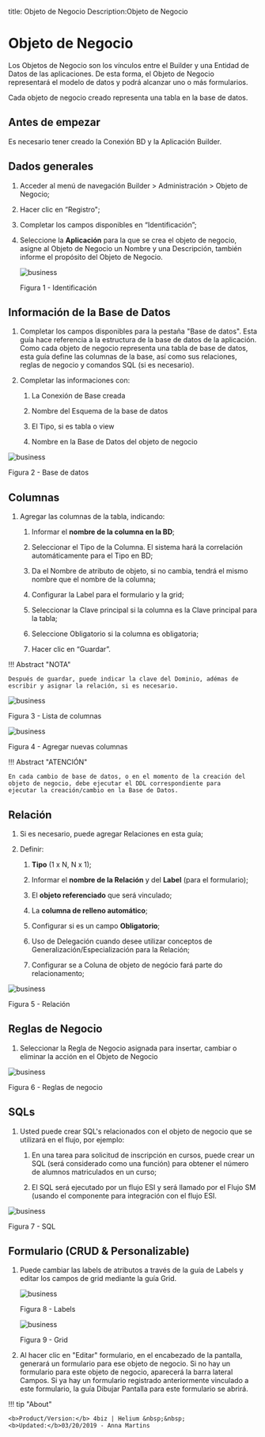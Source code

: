 title: Objeto de Negocio
Description:Objeto de Negocio
# Objeto de Negocio


Los Objetos de Negocio son los vínculos entre el Builder y una Entidad de Datos de
las aplicaciones. De esta forma, el Objeto de Negocio representará el modelo de
datos y podrá alcanzar uno o más formularios.

Cada objeto de negocio creado representa una tabla en la base de datos.


Antes de empezar
----------------

Es necesario tener creado la Conexión BD y la Aplicación Builder.

## Dados generales

1.  Acceder al menú de navegación Builder > Administración > Objeto de Negocio;

2.  Hacer clic en “Registro";

3.  Completar los campos disponibles en “Identificación”;

4.  Seleccione la **Aplicación** para la que se crea el objeto de negocio, asigne al Objeto de Negocio un Nombre y una Descripción, también informe el propósito del Objeto de Negocio.
    
    ![business](images/builder-9.jpg)

    Figura 1 - Identificación

## Información de la Base de Datos

1.  Completar los campos disponibles para la pestaña "Base de datos". Esta guía
    hace referencia a la estructura de la base de datos de la aplicación. Como
    cada objeto de negocio representa una tabla de base de datos, esta guía
    define las columnas de la base, así como sus relaciones, reglas de negocio y
    comandos SQL (si es necesario).


2.  Completar las informaciones con:

    1.  La Conexión de Base creada

    2.  Nombre del Esquema de la base de datos

    3.  El Tipo, si es tabla o view 

    4.  Nombre en la Base de Datos del objeto de negocio
    

![business](images/builder-10.jpg)

Figura 2 - Base de datos


## Columnas

1.  Agregar las columnas de la tabla, indicando:

    1.  Informar el **nombre de la columna en la BD**;

    2.  Seleccionar el Tipo de la Columna. El sistema hará la correlación automáticamente para el Tipo en BD;

    3.  Da el Nombre de atributo de objeto, si no cambia, tendrá el mismo nombre que el nombre de la columna;

    4.  Configurar la Label para el formulario y la grid;

    5.  Seleccionar la Clave principal si la columna es la Clave principal para la tabla;

    6.  Seleccione Obligatorio si la columna es obligatoria;

    7.  Hacer clic en “Guardar”.
    
!!! Abstract "NOTA"

    Después de guardar, puede indicar la clave del Dominio, adémas de escribir y asignar la relación, si es necesario.
    

![business](images/builder-11.jpg)

Figura 3 - Lista de columnas

![business](images/builder-12.jpg)

Figura 4 - Agregar nuevas columnas


!!! Abstract "ATENCIÓN"

    En cada cambio de base de datos, o en el momento de la creación del objeto de negocio, debe ejecutar el DDL correspondiente para         ejecutar la creación/cambio en la Base de Datos.
    
## Relación

1.  Si es necesario, puede agregar Relaciones en esta guía;

2.  Definir:

    1.  **Tipo** (1 x N, N x 1);

    2.  Informar el **nombre de la Relación** y del **Label** (para el formulario);

    3.  El **objeto referenciado** que será vinculado;

    4.  La **columna de relleno automático**;

    5.  Configurar si es un campo **Obligatorio**;

    6.  Uso de Delegación cuando desee utilizar conceptos de Generalización/Especialización para la Relación;

    7.  Configurar se a Coluna de objeto de negócio fará parte do relacionamento;
    
    
![business](images/builder-13.jpg)

Figura 5 - Relación 

## Reglas de Negocio

1.	Seleccionar la Regla de Negocio asignada para insertar, cambiar o eliminar la acción en el Objeto de Negocio  

![business](images/builder-14.jpg)

Figura 6 - Reglas de negocio
    
## SQLs 

1.  Usted puede crear SQL's relacionados con el objeto de negocio que se utilizará en el flujo, por ejemplo:

    1.  En una tarea para solicitud de inscripción en cursos, puede crear un SQL (será considerado como una función) para obtener el             número de alumnos matriculados en un curso;

    2.  El SQL será ejecutado por un flujo ESI y será llamado por el Flujo SM (usando el componente para integración con el flujo ESI.
  
    
![business](images/builder-15.jpg)

Figura 7 - SQL

## Formulario (CRUD & Personalizable)

1.	Puede cambiar las labels de atributos a través de la guía de Labels y editar los campos de grid mediante la guía Grid.

    ![business](images/builder-16.jpg)

    Figura 8 - Labels


    ![business](images/builder-17.jpg)

    Figura 9 - Grid

2.	Al hacer clic en "Editar" formulario, en el encabezado de la pantalla, generará un formulario para ese objeto de negocio. Si no hay un formulario para este objeto de negocio, aparecerá la barra lateral Campos. Si ya hay un formulario registrado anteriormente vinculado a este formulario, la guía Dibujar Pantalla para este formulario se abrirá.


!!! tip "About"

    <b>Product/Version:</b> 4biz | Helium &nbsp;&nbsp;
    <b>Updated:</b>03/20/2019 - Anna Martins  

